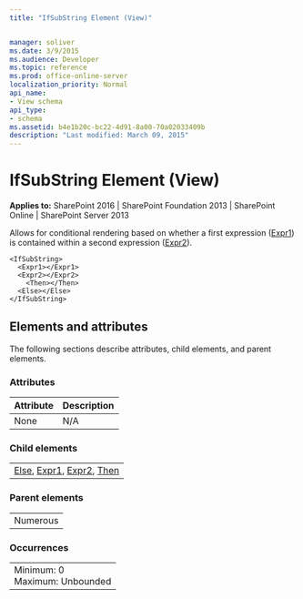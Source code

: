 ```yaml
---
title: "IfSubString Element (View)"


manager: soliver
ms.date: 3/9/2015
ms.audience: Developer
ms.topic: reference
ms.prod: office-online-server
localization_priority: Normal
api_name:
- View schema
api_type:
- schema
ms.assetid: b4e1b20c-bc22-4d91-8a00-70a02033409b
description: "Last modified: March 09, 2015"
---
```


# IfSubString Element (View)

 
  
 **Applies to:** SharePoint 2016 | SharePoint Foundation 2013 | SharePoint Online | SharePoint Server 2013
  
Allows for conditional rendering based on whether a first expression ([Expr1](expr1-element-view.md)) is contained within a second expression ([Expr2](expr2-element-view.md)).
  
```
<IfSubString>
  <Expr1></Expr1>
  <Expr2></Expr2>
    <Then></Then>
  <Else></Else>
</IfSubString>
```

## Elements and attributes

The following sections describe attributes, child elements, and parent elements.

### Attributes

|**Attribute**|**Description**|
|:-----|:-----|
|None  <br/> |N/A  <br/> |
   
### Child elements

||
|:-----|
|[Else](else-element-view.md), [Expr1](expr1-element-view.md), [Expr2](expr2-element-view.md), [Then](then-element-view.md)|
   
### Parent elements

||
|:-----|
|Numerous |
   
### Occurrences

||
|:-----|
|Minimum: 0  <br/> Maximum: Unbounded  <br/> |
   

